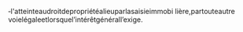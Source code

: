 ‐l'atteinteaudroitdepropriétéalieuparlasaisieimmobi lière,partouteautre voielégaleetlorsquel’intérêtgénérall’exige.